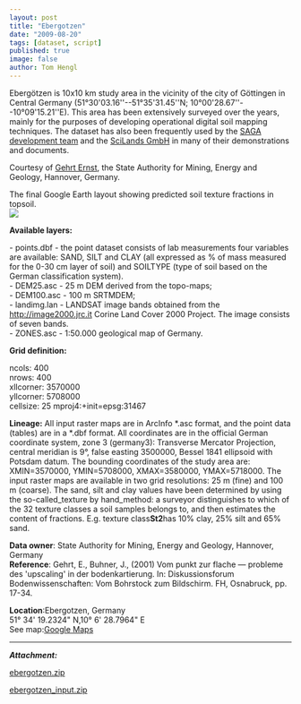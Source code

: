 ```yaml
---
layout: post
title: "Ebergotzen"
date: "2009-08-20"
tags: [dataset, script]
published: true
image: false
author: Tom Hengl
---
```


Ebergötzen is 10x10 km study area in the vicinity of the city of Göttingen in Central Germany (51°30'03.16''--51°35'31.45''N; 10°00'28.67''--10°09'15.21''E). This area has been extensively surveyed over the years, mainly for the purposes of developing operational digital soil mapping techniques. The dataset has also been frequently used by the [SAGA development team](http://www.saga-gis.org/) and the [SciLands GmbH](http://www.scilands.de/) in many of their demonstrations and documents.

Courtesy of [Gehrt Ernst](mailto:Ernst.Gehrt@niedersachsen.de), the State Authority for Mining, Energy and Geology, Hannover, Germany.

The final Google Earth layout showing predicted soil texture fractions in topsoil.  
![]({{site.baseurl}}/uploads/img/data/Fig_ebergotzen.jpg)

**Available layers:** 

\- points.dbf - the point dataset consists of lab measurements four variables are available: SAND, SILT and CLAY (all expressed as % of mass measured for the 0-30 cm layer of soil) and SOILTYPE (type of soil based on the German classification system).  
\- DEM25.asc - 25 m DEM derived from the topo-maps;  
\- DEM100.asc - 100 m SRTMDEM;  
\- landimg.lan - LANDSAT image bands obtained from the http://image2000.jrc.it Corine Land Cover 2000 Project. The image consists of seven bands.  
\- ZONES.asc - 1:50.000 geological map of Germany.

**Grid definition:** 

ncols: 400  
nrows: 400  
xllcorner: 3570000  
yllcorner: 5708000  
cellsize: 25 mproj4:+init=epsg:31467

**Lineage:**
All input raster maps are in ArcInfo \*.asc format, and the point data (tables) are in a \*.dbf format. All coordinates are in the official German coordinate system, zone 3 (germany3): Transverse Mercator Projection, central meridian is 9°, false easting 3500000, Bessel 1841 ellipsoid with Potsdam datum. The bounding coordinates of the study area are: XMIN=3570000, YMIN=5708000, XMAX=3580000, YMAX=5718000. The input raster maps are available in two grid resolutions: 25 m (fine) and 100 m (coarse). The sand, silt and clay values have been determined by using the so-called_texture by hand_method: a surveyor distinguishes to which of the 32 texture classes a soil samples belongs to, and then estimates the content of fractions. E.g. texture class**St2**has 10% clay, 25% silt and 65% sand.

**Data owner**: State Authority for Mining, Energy and Geology, Hannover, Germany  
**Reference**: Gehrt, E., Buhner, J., (2001) Vom punkt zur flache — probleme des 'upscaling' in der bodenkartierung. In: Diskussionsforum Bodenwissenschaften: Vom Bohrstock zum Bildschirm. FH, Osnabruck, pp. 17-34. 

**Location**:Ebergotzen, Germany  
51° 34' 19.2324" N,10° 6' 28.7964" E  
See map:[Google Maps](http://maps.google.com/?q=Ebergotzen%2C+de)

* * *

**_Attachment:_**

[ebergotzen.zip]({{site.baseurl}}/uploads/datasets/ebergotzen.zip)

[ebergotzen_input.zip]({{site.baseurl}}/uploads/datasets/ebergotzen_input.zip)
